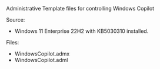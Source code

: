Administrative Template files for controlling Windows Copilot

Source: 
- Windows 11 Enterprise 22H2 with KB5030310 installed.

Files: 

- WindowsCopilot.admx
- WindowsCopilot.adml
